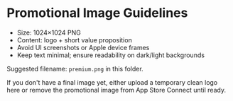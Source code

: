 # Promotional Image Guidelines

- Size: 1024×1024 PNG
- Content: logo + short value proposition
- Avoid UI screenshots or Apple device frames
- Keep text minimal; ensure readability on dark/light backgrounds

Suggested filename: `premium.png` in this folder.

If you don't have a final image yet, either upload a temporary clean logo here or remove the promotional image from App Store Connect until ready.
